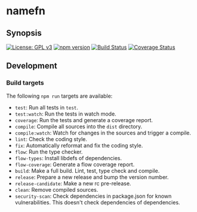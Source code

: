 # namefn

## Synopsis

[![License: GPL v3](https://img.shields.io/badge/License-GPL%20v3-blue.svg)](https://www.gnu.org/licenses/gpl-3.0) [![npm version](https://img.shields.io/npm/v/namefn.svg?style=flat)](https://www.npmjs.com/package/namefn) [![Build Status](https://travis-ci.org/critocrito/namefn.svg?branch=master)](https://travis-ci.org/critocrito/namefn) [![Coverage Status](https://coveralls.io/repos/github/critocrito/namefn/badge.svg)](https://coveralls.io/github/critocrito/namefn)


## Development

### Build targets

The following `npm run` targets are available:

- `test`: Run all tests in `test`.
- `test:watch`: Run the tests in watch mode.
- `coverage`: Run the tests and generate a coverage report.
- `compile`: Compile all sources into the `dist` directory.
- `compile:watch`: Watch for changes in the sources and trigger a compile.
- `lint`: Check the coding style.
- `fix`: Automatically reformat and fix the coding style.
- `flow`: Run the type checker.
- `flow-types`: Install libdefs of dependencies.
- `flow-coverage`: Generate a flow coverage report.
- `build`: Make a full build. Lint, test, type check and compile.
- `release`: Prepare a new release and bump the version number.
- `release-candidate`: Make a new rc pre-release.
- `clean`: Remove compiled sources.
- `security-scan`: Check dependencies in package.json for known
  vulnerabilities. This doesn't check dependencies of dependencies.
